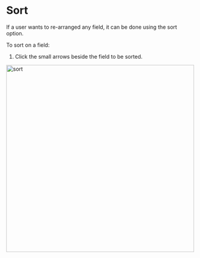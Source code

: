 # Sort 

If a user wants to re-arranged any field, it can be done using the sort option.

To sort on a field:

1. Click the small arrows beside the field to be sorted.

<img src="../images/sort.png" alt="sort" width="500" height="500"/>